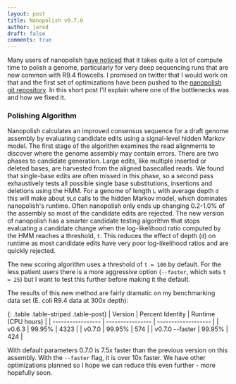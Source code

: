 ```yaml
---
layout: post
title: Nanopolish v0.7.0
author: jared
draft: false
comments: true
---
```


Many users of nanopolish [have noticed](https://twitter.com/BioMickWatson/status/870014676456927232) that it takes quite a lot of compute time to polish a genome, particularly for very deep sequencing runs that are now common with R9.4 flowcells. I promised on twitter that I would work on that and the first set of optimizations have been pushed to the [nanopolish git repository](http://github.com/jts/nanopolish). In this short post I'll explain where one of the bottlenecks was and how we fixed it.

### Polishing Algorithm ### 

Nanopolish calculates an improved consensus sequence for a draft genome assembly by evaluating candidate edits using a signal-level hidden Markov model. The first stage of the algorithm examines the read alignments to discover where the genome assembly may contain errors. There are two phases to candidate generation. Large edits, like multiple inserted or deleted bases, are harvested from the aligned basecalled reads. We found that single-base edits are often missed in this phase, so a second pass exhaustively tests all possible single base substitutions, insertions and deletions using the HMM. For a genome of length `L` with average depth `d` this will make about `9Ld` calls to the hidden Markov model, which dominates nanopolish's runtime. Often nanopolish only ends up changing 0.2-1.0% of the assembly so most of the candidate edits are rejected. The new version of nanopolish has a smarter candidate testing algorithm that stops evaluating a candidate change when the log-likelihood ratio computed by the HMM reaches a threshold, `t`. This reduces the effect of depth (`d`) on runtime as most candidate edits have very poor log-likelihood ratios and are quickly rejected. 

The new scoring algorithm uses a threshold of `t = 100` by default. For the less patient users there is a more aggressive option (`--faster`, which sets `t = 25`) but I want to test this further before making it the default.

The results of this new method are fairly dramatic on my benchmarking data set (E. coli R9.4 data at 300x depth):

{: .table .table-striped .table-post}
| Version           | Percent Identity | Runtime (CPU hours)  |
| ----------------- | ---------------- | -------------------  |
|  v0.6.3           |          99.95%  |              4323    |
|  v0.7.0           |          99.95%  |               574    |
|  v0.7.0 --faster  |          99.95%  |               424    |

With default parameters 0.7.0 is 7.5x faster than the previous version on this assembly. With the `--faster` flag, it is over 10x faster. We have other optimizations planned so I hope we can reduce this even further - more hopefully soon.
